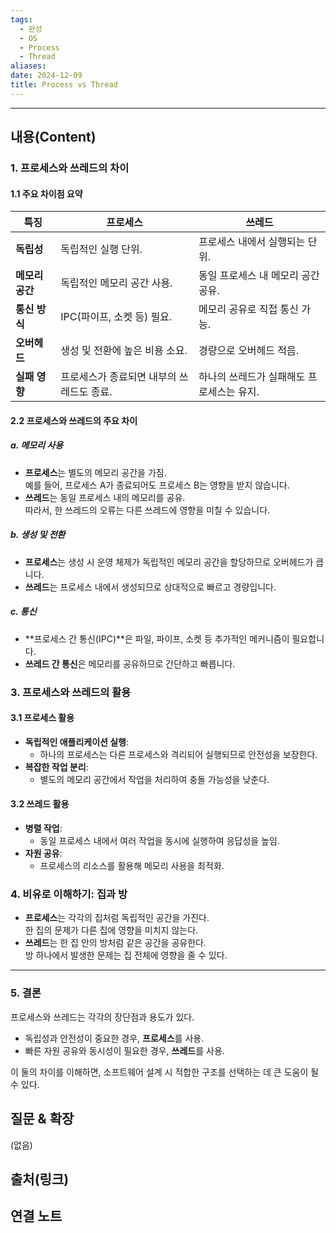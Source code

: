 ```yaml
---
tags:
  - 완성
  - OS
  - Process
  - Thread
aliases: 
date: 2024-12-09
title: Process vs Thread
---
```


----
## 내용(Content)

### 1. 프로세스와 쓰레드의 차이

#### 1.1 주요 차이점 요약

| 특징         | 프로세스                    | 쓰레드                     |
| ---------- | ----------------------- | ----------------------- |
| **독립성**    | 독립적인 실행 단위.             | 프로세스 내에서 실행되는 단위.       |
| **메모리 공간** | 독립적인 메모리 공간 사용.         | 동일 프로세스 내 메모리 공간 공유.    |
| **통신 방식**  | IPC(파이프, 소켓 등) 필요.      | 메모리 공유로 직접 통신 가능.       |
| **오버헤드**   | 생성 및 전환에 높은 비용 소요.      | 경량으로 오버헤드 적음.           |
| **실패 영향**  | 프로세스가 종료되면 내부의 쓰레드도 종료. | 하나의 쓰레드가 실패해도 프로세스는 유지. |

#### 2.2 프로세스와 쓰레드의 주요 차이

##### a. **메모리 사용**
- **프로세스**는 별도의 메모리 공간을 가짐.  
    예를 들어, 프로세스 A가 종료되어도 프로세스 B는 영향을 받지 않습니다.
- **쓰레드**는 동일 프로세스 내의 메모리를 공유.  
    따라서, 한 쓰레드의 오류는 다른 쓰레드에 영향을 미칠 수 있습니다.

##### b. **생성 및 전환**
- **프로세스**는 생성 시 운영 체제가 독립적인 메모리 공간을 할당하므로 오버헤드가 큽니다.
- **쓰레드**는 프로세스 내에서 생성되므로 상대적으로 빠르고 경량입니다.

##### c. **통신**
- **프로세스 간 통신(IPC)**은 파일, 파이프, 소켓 등 추가적인 메커니즘이 필요합니다.
- **쓰레드 간 통신**은 메모리를 공유하므로 간단하고 빠릅니다.

### 3. 프로세스와 쓰레드의 활용

#### 3.1 프로세스 활용

- **독립적인 애플리케이션 실행**:
    - 하나의 프로세스는 다른 프로세스와 격리되어 실행되므로 안전성을 보장한다.
- **복잡한 작업 분리**:
    - 별도의 메모리 공간에서 작업을 처리하여 충돌 가능성을 낮춘다.

#### 3.2 쓰레드 활용

- **병렬 작업**:
    - 동일 프로세스 내에서 여러 작업을 동시에 실행하여 응답성을 높임.
- **자원 공유**:
    - 프로세스의 리소스를 활용해 메모리 사용을 최적화.

### 4. 비유로 이해하기: 집과 방

- **프로세스**는 각각의 집처럼 독립적인 공간을 가진다.  
    한 집의 문제가 다른 집에 영향을 미치지 않는다.
- **쓰레드**는 한 집 안의 방처럼 같은 공간을 공유한다.  
    방 하나에서 발생한 문제는 집 전체에 영향을 줄 수 있다.

---

### 5. 결론

프로세스와 쓰레드는 각각의 장단점과 용도가 있다.

- 독립성과 안전성이 중요한 경우, **프로세스**를 사용.
- 빠른 자원 공유와 동시성이 필요한 경우, **쓰레드**를 사용.

이 둘의 차이를 이해하면, 소프트웨어 설계 시 적합한 구조를 선택하는 데 큰 도움이 될 수 있다.

## 질문 & 확장

(없음)

## 출처(링크)


## 연결 노트










